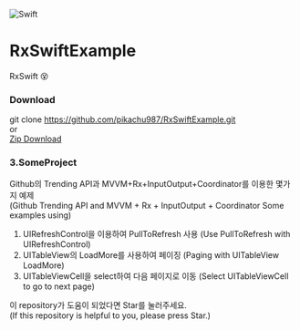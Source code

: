 ![Swift](https://img.shields.io/badge/Swift-4.2-orange.svg)

# RxSwiftExample
RxSwift 😵

### Download

git clone https://github.com/pikachu987/RxSwiftExample.git
<br>
or
<br>
[Zip Download](https://github.com/pikachu987/RxSwiftExample/archive/master.zip)

### 3.SomeProject

Github의 Trending API과 MVVM+Rx+InputOutput+Coordinator를 이용한 몇가지 예제<br>
(Github Trending API and MVVM + Rx + InputOutput + Coordinator Some examples using)

1. UIRefreshControl을 이용하여 PullToRefresh 사용 (Use PullToRefresh with UIRefreshControl)
2. UITableView의 LoadMore를 사용하여 페이징 (Paging with UITableView LoadMore)
3. UITableViewCell을 select하여 다음 페이지로 이동 (Select UITableViewCell to go to next page)

이 repository가 도움이 되었다면 Star를 눌러주세요.<br>
(If this repository is helpful to you, please press Star.)
